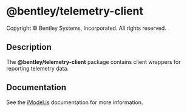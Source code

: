 # @bentley/telemetry-client

Copyright © Bentley Systems, Incorporated. All rights reserved.

## Description

The __@bentley/telemetry-client__ package contains client wrappers for reporting telemetry data.

## Documentation

See the [iModel.js](https://www.imodeljs.org) documentation for more information.
